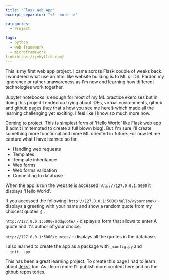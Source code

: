 ```yaml
---
title: "Flask Web App"
excerpt_separator: "<!--more-->"

categories:
  - Project
  
tags:
  - python
  - web framework
  - microframework
link:https://jekyllrb.com/
---
```


This is my first web app project. I came across Flask couple of weeks back. I wondered what use an html like website building is to ML or DS. Pardon my ignorance or rather unawareness as I'm new and learning how different technologies work together.

Jupyter notebooks is enough for most of my ML practice exercises but in doing this project I ended up trying about IDEs, virtual environments, github and github pages (hey that's how you see me here!) which made all the learning challenging yet exciting. I feel like I know so much more now.

Coming to project. This is simplest form of 'Hello World' like Flask web app (I admit I'm tempted to create a full blown blog). But I'm sure I'll create something more functional and more ML oriented in future. For now let me capture what I have learned so far.

- Handling web requests
- Templates
- Template inheritance
- Web forms
- Web forms validation
- Connecting to database

When the app is run the website is accessed  `http://127.0.0.1:5000` it displays 'Hello World'.

If you accessed the following:
`http://127.0.0.1:5000/hello/<yourname>/` - displays a greeting with your name and show a random quote from my choicest quotes ;) .

`http://127.0.0.1:5000/addquote/` - displays a form that allows to enter A quote and it's author of your choice.

`http://127.0.0.1:5000/quotes/` - displays all the quotes in the database.

I also learned to create the app as a package with `_config.py` and `__init__.py`.

This has been a great learning project. To create this page I had to learn about [Jekyll](#) too. As I learn more I'll publish more content here and on the github repositories.
